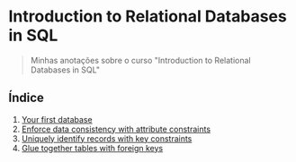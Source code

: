 # Introduction to Relational Databases in SQL

> Minhas anotações sobre o curso "Introduction to Relational Databases in SQL" 

## Índice

1. [Your first database](https://github.com/elvinmatheus/Engenharia-De-Dados/tree/main/Cursos/Data%20Engineer%20-%20DataCamp/05.%20Introduction%20to%20Relational%20Databases%20in%20SQL/1.%20Your%20first%20database)
2. [Enforce data consistency with attribute constraints](https://github.com/elvinmatheus/Engenharia-De-Dados/tree/main/Cursos/Data%20Engineer%20-%20DataCamp/05.%20Introduction%20to%20Relational%20Databases%20in%20SQL/2.%20Enforce%20data%20consistency%20with%20attribute%20constraints)
3. [Uniquely identify records with key constraints](https://github.com/elvinmatheus/Engenharia-De-Dados/tree/main/Cursos/Data%20Engineer%20-%20DataCamp/05.%20Introduction%20to%20Relational%20Databases%20in%20SQL/3.%20Uniquely%20identify%20records%20with%20key%20constraints)
4. [Glue together tables with foreign keys](https://github.com/elvinmatheus/Engenharia-De-Dados/tree/main/Cursos/Data%20Engineer%20-%20DataCamp/05.%20Introduction%20to%20Relational%20Databases%20in%20SQL/4.%20Glue%20together%20tables%20with%20foreign%20keys)
